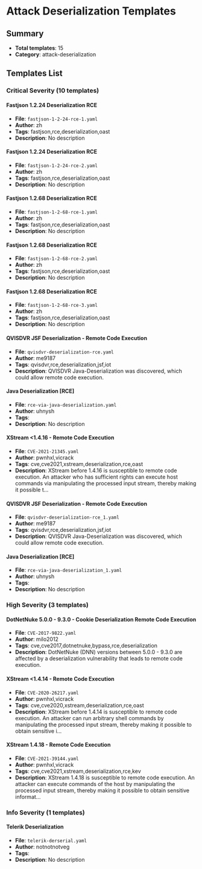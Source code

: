 # Attack Deserialization Templates

## Summary
- **Total templates**: 15
- **Category**: attack-deserialization

## Templates List

### Critical Severity (10 templates)

#### Fastjson 1.2.24 Deserialization RCE
- **File**: `fastjson-1-2-24-rce-1.yaml`
- **Author**: zh
- **Tags**: fastjson,rce,deserialization,oast
- **Description**: No description

#### Fastjson 1.2.24 Deserialization RCE
- **File**: `fastjson-1-2-24-rce-2.yaml`
- **Author**: zh
- **Tags**: fastjson,rce,deserialization,oast
- **Description**: No description

#### Fastjson 1.2.68 Deserialization RCE
- **File**: `fastjson-1-2-68-rce-1.yaml`
- **Author**: zh
- **Tags**: fastjson,rce,deserialization,oast
- **Description**: No description

#### Fastjson 1.2.68 Deserialization RCE
- **File**: `fastjson-1-2-68-rce-2.yaml`
- **Author**: zh
- **Tags**: fastjson,rce,deserialization,oast
- **Description**: No description

#### Fastjson 1.2.68 Deserialization RCE
- **File**: `fastjson-1-2-68-rce-3.yaml`
- **Author**: zh
- **Tags**: fastjson,rce,deserialization,oast
- **Description**: No description

#### QVISDVR JSF Deserialization - Remote Code Execution
- **File**: `qvisdvr-deserialization-rce.yaml`
- **Author**: me9187
- **Tags**: qvisdvr,rce,deserialization,jsf,iot
- **Description**: QVISDVR Java-Deserialization was discovered, which could allow remote code execution.


#### Java Deserialization [RCE]
- **File**: `rce-via-java-deserialization.yaml`
- **Author**: uhnysh
- **Tags**: 
- **Description**: No description

#### XStream <1.4.16  - Remote Code Execution
- **File**: `CVE-2021-21345.yaml`
- **Author**: pwnhxl,vicrack
- **Tags**: cve,cve2021,xstream,deserialization,rce,oast
- **Description**: XStream before 1.4.16 is susceptible to remote code execution. An attacker who has sufficient rights can execute host commands via manipulating the processed input stream, thereby making it possible t...

#### QVISDVR JSF Deserialization - Remote Code Execution
- **File**: `qvisdvr-deserialization-rce_1.yaml`
- **Author**: me9187
- **Tags**: qvisdvr,rce,deserialization,jsf,iot
- **Description**: QVISDVR Java-Deserialization was discovered, which could allow remote code execution.


#### Java Deserialization [RCE]
- **File**: `rce-via-java-deserialization_1.yaml`
- **Author**: uhnysh
- **Tags**: 
- **Description**: No description

### High Severity (3 templates)

#### DotNetNuke 5.0.0 - 9.3.0 - Cookie Deserialization Remote Code Execution
- **File**: `CVE-2017-9822.yaml`
- **Author**: milo2012
- **Tags**: cve,cve2017,dotnetnuke,bypass,rce,deserialization
- **Description**: DotNetNuke (DNN) versions between 5.0.0 - 9.3.0 are affected by a deserialization vulnerability that leads to remote code execution.

#### XStream <1.4.14 - Remote Code Execution
- **File**: `CVE-2020-26217.yaml`
- **Author**: pwnhxl,vicrack
- **Tags**: cve,cve2020,xstream,deserialization,rce,oast
- **Description**: XStream before 1.4.14 is susceptible to remote code execution. An attacker can run arbitrary shell commands by manipulating the processed input stream, thereby making it possible to obtain sensitive i...

#### XStream 1.4.18  - Remote Code Execution
- **File**: `CVE-2021-39144.yaml`
- **Author**: pwnhxl,vicrack
- **Tags**: cve,cve2021,xstream,deserialization,rce,kev
- **Description**: XStream 1.4.18 is susceptible to remote code execution. An attacker can execute commands of the host by manipulating the processed input stream, thereby making it possible to obtain sensitive informat...

### Info Severity (1 templates)

#### Telerik Deserialization
- **File**: `telerik-derserial.yaml`
- **Author**: notnotnotveg
- **Tags**: 
- **Description**: No description

